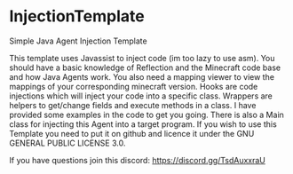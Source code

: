 # InjectionTemplate
Simple Java Agent Injection Template

This template uses Javassist to inject code (im too lazy to use asm). You should have a basic knowledge of Reflection and the Minecraft code base and how Java Agents work.
You also need a mapping viewer to view the mappings of your corresponding minecraft version. Hooks are code injections which will inject your code into a specific class.
Wrappers are helpers to get/change fields and execute methods in a class. I have provided some examples in the code to get you going. There is also a Main class for injecting 
this Agent into a target program. If you wish to use this Template you need to put it on github and licence it under the GNU GENERAL PUBLIC LICENSE 3.0.

If you have questions join this discord: https://discord.gg/TsdAuxxraU

